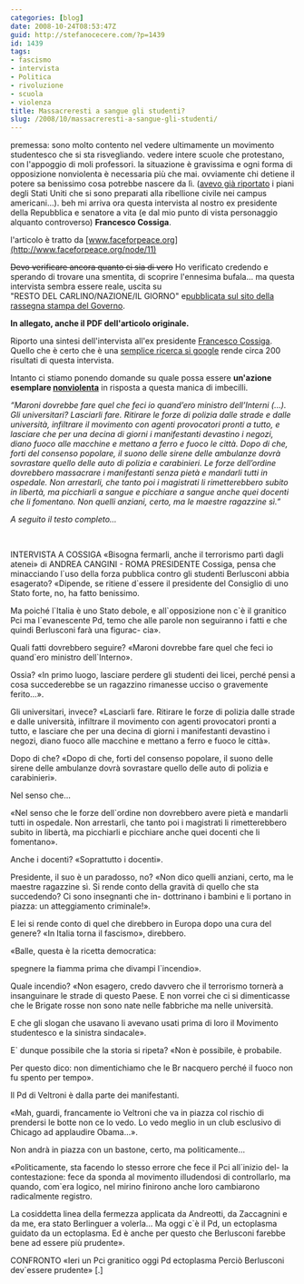 ```yaml
---
categories: [blog]
date: 2008-10-24T08:53:47Z
guid: http://stefanocecere.com/?p=1439
id: 1439
tags:
- fascismo
- intervista
- Politica
- rivoluzione
- scuola
- violenza
title: Massacreresti a sangue gli studenti?
slug: /2008/10/massacreresti-a-sangue-gli-studenti/
---
```


premessa: sono molto contento nel vedere ultimamente un movimento studentesco che si sta risvegliando. vedere intere scuole che protestano, con l'appoggio di moli professori. la situazione è gravissima e ogni forma di opposizione nonviolenta è necessaria più che mai. ovviamente chi detiene il potere sa benissimo cosa potrebbe nascere da lì. ([avevo già riportato](http://stefanocecere.com/2008/10/11/presto-la-legge-marziale-cadrai-dal-pero/) i piani degli Stati Uniti che si sono preparati alla ribellione civile nei campus americani…). beh mi arriva ora questa intervista al nostro ex presidente della Repubblica e senatore a vita (e dal mio punto di vista personaggio alquanto controverso) **Francesco Cossiga**.

l'articolo è tratto da [www.faceforpeace.org](http://www.faceforpeace.org/node/11)

<span style="text-decoration: line-through">Devo verificare ancora quanto ci sia di vero</span> Ho verificato credendo e sperando di trovare una smentita, di scoprire l'ennesima bufala… ma questa intervista sembra essere reale, uscita su "RESTO DEL CARLINO/NAZIONE/IL GIORNO" e<a href="http://rassegna.governo.it/testo.asp?d=32976406" target="_blank">pubblicata sul sito della rassegna stampa del Governo</a>.

**In allegato, anche il PDF dell'articolo originale.**

Riporto una sintesi dell'intervista all'ex presidente <a href="http://it.wikipedia.org/wiki/Francesco_Cossiga" target="_blank">Francesco Cossiga</a>. Quello che è certo che è una <a href="http://www.google.it/search?hl=it&client=firefox-a&rls=org.mozilla%3Aen-US%3Aofficial&hs=0FM&q=cossiga+%22maroni+dovrebbe+fare%22&btnG=Cerca&meta=" target="_blank">semplice ricerca si google</a> rende circa 200 risultati di questa intervista.

Intanto ci stiamo ponendo domande su quale possa essere **un'azione esemplare <a href="http://it.wikipedia.org/wiki/Nonviolenza" target="_blank">nonviolenta</a>** in risposta a questa manica di imbecilli.

_“Maroni dovrebbe fare quel che feci io quand’ero ministro dell’Interni (…). Gli universitari? Lasciarli fare. Ritirare le forze di polizia dalle strade e dalle università, infiltrare il movimento con agenti provocatori pronti a tutto, e lasciare che per una decina di giorni i manifestanti devastino i negozi, diano fuoco alle macchine e mettano a ferro e fuoco le città. Dopo di che, forti del consenso popolare, il suono delle sirene delle ambulanze dovrà sovrastare quello delle auto di polizia e carabinieri. Le forze dell’ordine dovrebbero massacrare i manifestanti senza pietà e mandarli tutti in ospedale. Non arrestarli, che tanto poi i magistrati li rimetterebbero subito in libertà, ma picchiarli a sangue e picchiare a sangue anche quei docenti che li fomentano. Non quelli anziani, certo, ma le maestre ragazzine sì.”_

_A seguito il testo completo…_

 

<div class="dvtesto">
  <p>
    INTERVISTA A COSSIGA «Bisogna fermarli, anche il terrorismo partì dagli atenei» di ANDREA CANGINI - ROMA PRESIDENTE Cossiga, pensa che minacciando l`uso della forza pubblica contro gli studenti Berlusconi abbia esagerato? «Dipende, se ritiene d`essere il presidente del Consiglio di uno Stato forte, no, ha fatto benissimo.
  </p>
  
  <p>
    Ma poiché l`Italia è uno Stato debole, e all`opposizione non c`è il granitico Pci ma l`evanescente Pd, temo che alle parole non seguiranno i fatti e che quindi Berlusconi farà una figurac- cia».
  </p>
  
  <p>
    Quali fatti dovrebbero seguire? «Maroni dovrebbe fare quel che feci io quand`ero ministro dell`Interno».
  </p>
  
  <p>
    Ossia? «In primo luogo, lasciare perdere gli studenti dei licei, perché pensi a cosa succederebbe se un ragazzino rimanesse ucciso o gravemente ferito…».
  </p>
  
  <p>
    Gli universitari, invece? «Lasciarli fare. Ritirare le forze di polizia dalle strade e dalle università, infiltrare il movimento con agenti provocatori pronti a tutto, e lasciare che per una decina di giorni i manifestanti devastino i negozi, diano fuoco alle macchine e mettano a ferro e fuoco le città».
  </p>
  
  <p>
    Dopo di che? «Dopo di che, forti del consenso popolare, il suono delle sirene delle ambulanze dovrà sovrastare quello delle auto di polizia e carabinieri».
  </p>
  
  <p>
    Nel senso che…
  </p>
  
  <p>
    «Nel senso che le forze dell`ordine non dovrebbero avere pietà e mandarli tutti in ospedale. Non arrestarli, che tanto poi i magistrati li rimetterebbero subito in libertà, ma picchiarli e picchiare anche quei docenti che li fomentano».
  </p>
  
  <p>
    Anche i docenti? «Soprattutto i docenti».
  </p>
  
  <p>
    Presidente, il suo è un paradosso, no? «Non dico quelli anziani, certo, ma le maestre ragazzine sì. Si rende conto della gravità di quello che sta succedendo? Ci sono insegnanti che in- dottrinano i bambini e li portano in piazza: un atteggiamento criminale!».
  </p>
  
  <p>
    E lei si rende conto di quel che direbbero in Europa dopo una cura del genere? «In Italia torna il fascismo», direbbero.
  </p>
  
  <p>
    «Balle, questa è la ricetta democratica:
  </p>
  
  <p>
    spegnere la fiamma prima che divampi l`incendio».
  </p>
  
  <p>
    Quale incendio? «Non esagero, credo davvero che il terrorismo tornerà a insanguinare le strade di questo Paese. E non vorrei che ci si dimenticasse che le Brigate rosse non sono nate nelle fabbriche ma nelle università.
  </p>
  
  <p>
    E che gli slogan che usavano li avevano usati prima di loro il Movimento studentesco e la sinistra sindacale».
  </p>
  
  <p>
    E` dunque possibile che la storia si ripeta? «Non è possibile, è probabile.
  </p>
  
  <p>
    Per questo dico: non dimentichiamo che le Br nacquero perché il fuoco non fu spento per tempo».
  </p>
  
  <p>
    Il Pd di Veltroni è dalla parte dei manifestanti.
  </p>
  
  <p>
    «Mah, guardi, francamente io Veltroni che va in piazza col rischio di prendersi le botte non ce lo vedo. Lo vedo meglio in un club esclusivo di Chicago ad applaudire Obama…».
  </p>
  
  <p>
    Non andrà in piazza con un bastone, certo, ma politicamente…
  </p>
  
  <p>
    «Politicamente, sta facendo lo stesso errore che fece il Pci all`inizio del- la contestazione: fece da sponda al movimento illudendosi di controllarlo, ma quando, com`era logico, nel mirino finirono anche loro cambiarono radicalmente registro.
  </p>
  
  <p>
    La cosiddetta linea della fermezza applicata da Andreotti, da Zaccagnini e da me, era stato Berlinguer a volerla… Ma oggi c`è il Pd, un ectoplasma guidato da un ectoplasma. Ed è anche per questo che Berlusconi farebbe bene ad essere più prudente».
  </p>
  
  <p>
    CONFRONTO «Ieri un Pci granitico oggi Pd ectoplasma Perciò Berlusconi dev`essere prudente» [.]
  </p>
</div>